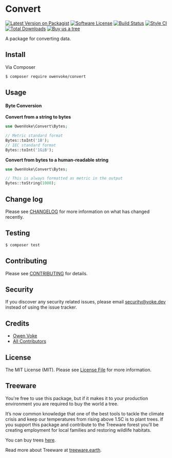 # Convert

[![Latest Version on Packagist][ico-version]][link-packagist]
[![Software License][ico-license]](LICENSE.md)
[![Build Status][ico-github-actions]][link-github-actions]
[![Style CI][ico-styleci]][link-styleci]
[![Total Downloads][ico-downloads]][link-downloads]
[![Buy us a tree][ico-treeware-gifting]][link-treeware-gifting]

A package for converting data.

## Install

Via Composer

```bash
$ composer require owenvoke/convert
```

## Usage

#### Byte Conversion

**Convert from a string to bytes**

```php
use OwenVoke\Convert\Bytes;

// Metric standard format
Bytes::toInt('1B');
// IEC standard format
Bytes::toInt('1GiB');
```

**Convert from bytes to a human-readable string**

```php
use OwenVoke\Convert\Bytes;

// This is always formatted as metric in the output
Bytes::toString(1000);
```

## Change log

Please see [CHANGELOG](CHANGELOG.md) for more information on what has changed recently.

## Testing

```bash
$ composer test
```

## Contributing

Please see [CONTRIBUTING](.github/CONTRIBUTING.md) for details.

## Security

If you discover any security related issues, please email security@voke.dev instead of using the issue tracker.

## Credits

- [Owen Voke][link-author]
- [All Contributors][link-contributors]

## License

The MIT License (MIT). Please see [License File](LICENSE.md) for more information.

## Treeware

You're free to use this package, but if it makes it to your production environment you are required to buy the world a tree.

It’s now common knowledge that one of the best tools to tackle the climate crisis and keep our temperatures from rising above 1.5C is to plant trees. If you support this package and contribute to the Treeware forest you’ll be creating employment for local families and restoring wildlife habitats.

You can buy trees [here][link-treeware-gifting].

Read more about Treeware at [treeware.earth][link-treeware].

[ico-version]: https://img.shields.io/packagist/v/owenvoke/convert.svg?style=flat-square
[ico-license]: https://img.shields.io/badge/license-MIT-brightgreen.svg?style=flat-square
[ico-github-actions]: https://img.shields.io/github/workflow/status/owenvoke/convert/Tests.svg?style=flat-square
[ico-styleci]: https://styleci.io/repos/233832615/shield
[ico-downloads]: https://img.shields.io/packagist/dt/owenvoke/convert.svg?style=flat-square
[ico-treeware-gifting]: https://img.shields.io/badge/Treeware-%F0%9F%8C%B3-lightgreen?style=flat-square

[link-packagist]: https://packagist.org/packages/owenvoke/convert
[link-github-actions]: https://github.com/owenvoke/convert/actions
[link-styleci]: https://styleci.io/repos/233832615
[link-downloads]: https://packagist.org/packages/owenvoke/convert
[link-treeware]: https://treeware.earth
[link-treeware-gifting]: https://ecologi.com/owenvoke?gift-trees
[link-author]: https://github.com/owenvoke
[link-contributors]: ../../contributors
